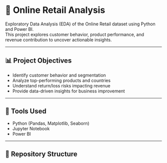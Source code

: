 # 🛒 Online Retail Analysis

Exploratory Data Analysis (EDA) of the Online Retail dataset using Python and Power BI.  
This project explores customer behavior, product performance, and revenue contribution to uncover actionable insights.

---

## 📊 Project Objectives
- Identify customer behavior and segmentation  
- Analyze top-performing products and countries  
- Understand return/loss risks impacting revenue  
- Provide data-driven insights for business improvement  

---

## 🧠 Tools Used
- Python (Pandas, Matplotlib, Seaborn)
- Jupyter Notebook
- Power BI

---

## 📁 Repository Structure

